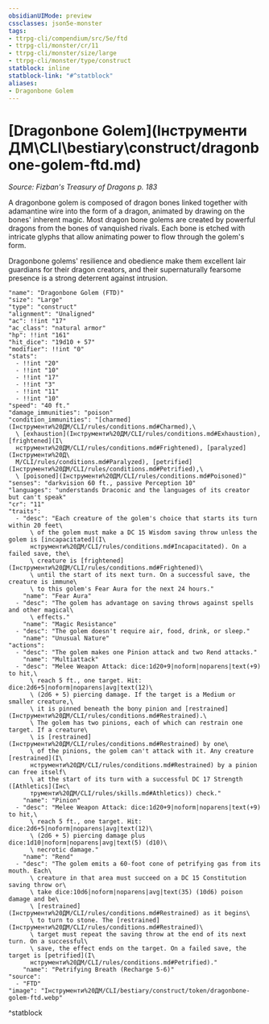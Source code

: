 ```yaml
---
obsidianUIMode: preview
cssclasses: json5e-monster
tags:
- ttrpg-cli/compendium/src/5e/ftd
- ttrpg-cli/monster/cr/11
- ttrpg-cli/monster/size/large
- ttrpg-cli/monster/type/construct
statblock: inline
statblock-link: "#^statblock"
aliases:
- Dragonbone Golem
---
```

# [Dragonbone Golem](Інструменти ДМ\CLI\bestiary\construct/dragonbone-golem-ftd.md)
*Source: Fizban's Treasury of Dragons p. 183*  

A dragonbone golem is composed of dragon bones linked together with adamantine wire into the form of a dragon, animated by drawing on the bones' inherent magic. Most dragon bone golems are created by powerful dragons from the bones of vanquished rivals. Each bone is etched with intricate glyphs that allow animating power to flow through the golem's form.

Dragonbone golems' resilience and obedience make them excellent lair guardians for their dragon creators, and their supernaturally fearsome presence is a strong deterrent against intrusion.

```statblock
"name": "Dragonbone Golem (FTD)"
"size": "Large"
"type": "construct"
"alignment": "Unaligned"
"ac": !!int "17"
"ac_class": "natural armor"
"hp": !!int "161"
"hit_dice": "19d10 + 57"
"modifier": !!int "0"
"stats":
  - !!int "20"
  - !!int "10"
  - !!int "17"
  - !!int "3"
  - !!int "11"
  - !!int "10"
"speed": "40 ft."
"damage_immunities": "poison"
"condition_immunities": "[charmed](Інструменти%20ДМ/CLI/rules/conditions.md#Charmed),\
  \ [exhaustion](Інструменти%20ДМ/CLI/rules/conditions.md#Exhaustion), [frightened](І\
  нструменти%20ДМ/CLI/rules/conditions.md#Frightened), [paralyzed](Інструменти%20Д\
  М/CLI/rules/conditions.md#Paralyzed), [petrified](Інструменти%20ДМ/CLI/rules/conditions.md#Petrified),\
  \ [poisoned](Інструменти%20ДМ/CLI/rules/conditions.md#Poisoned)"
"senses": "darkvision 60 ft., passive Perception 10"
"languages": "understands Draconic and the languages of its creator but can't speak"
"cr": "11"
"traits":
  - "desc": "Each creature of the golem's choice that starts its turn within 20 feet\
      \ of the golem must make a DC 15 Wisdom saving throw unless the golem is [incapacitated](І\
      нструменти%20ДМ/CLI/rules/conditions.md#Incapacitated). On a failed save, the\
      \ creature is [frightened](Інструменти%20ДМ/CLI/rules/conditions.md#Frightened)\
      \ until the start of its next turn. On a successful save, the creature is immune\
      \ to this golem's Fear Aura for the next 24 hours."
    "name": "Fear Aura"
  - "desc": "The golem has advantage on saving throws against spells and other magical\
      \ effects."
    "name": "Magic Resistance"
  - "desc": "The golem doesn't require air, food, drink, or sleep."
    "name": "Unusual Nature"
"actions":
  - "desc": "The golem makes one Pinion attack and two Rend attacks."
    "name": "Multiattack"
  - "desc": "Melee Weapon Attack: dice:1d20+9|noform|noparens|text(+9) to hit,\
      \ reach 5 ft., one target. Hit: dice:2d6+5|noform|noparens|avg|text(12)\
      \ (2d6 + 5) piercing damage. If the target is a Medium or smaller creature,\
      \ it is pinned beneath the bony pinion and [restrained](Інструменти%20ДМ/CLI/rules/conditions.md#Restrained).\
      \ The golem has two pinions, each of which can restrain one target. If a creature\
      \ is [restrained](Інструменти%20ДМ/CLI/rules/conditions.md#Restrained) by one\
      \ of the pinions, the golem can't attack with it. Any creature [restrained](І\
      нструменти%20ДМ/CLI/rules/conditions.md#Restrained) by a pinion can free itself\
      \ at the start of its turn with a successful DC 17 Strength ([Athletics](Інс\
      трументи%20ДМ/CLI/rules/skills.md#Athletics)) check."
    "name": "Pinion"
  - "desc": "Melee Weapon Attack: dice:1d20+9|noform|noparens|text(+9) to hit,\
      \ reach 5 ft., one target. Hit: dice:2d6+5|noform|noparens|avg|text(12)\
      \ (2d6 + 5) piercing damage plus dice:1d10|noform|noparens|avg|text(5) (d10)\
      \ necrotic damage."
    "name": "Rend"
  - "desc": "The golem emits a 60-foot cone of petrifying gas from its mouth. Each\
      \ creature in that area must succeed on a DC 15 Constitution saving throw or\
      \ take dice:10d6|noform|noparens|avg|text(35) (10d6) poison damage and be\
      \ [restrained](Інструменти%20ДМ/CLI/rules/conditions.md#Restrained) as it begins\
      \ to turn to stone. The [restrained](Інструменти%20ДМ/CLI/rules/conditions.md#Restrained)\
      \ target must repeat the saving throw at the end of its next turn. On a successful\
      \ save, the effect ends on the target. On a failed save, the target is [petrified](І\
      нструменти%20ДМ/CLI/rules/conditions.md#Petrified)."
    "name": "Petrifying Breath (Recharge 5-6)"
"source":
  - "FTD"
"image": "Інструменти%20ДМ/CLI/bestiary/construct/token/dragonbone-golem-ftd.webp"
```
^statblock